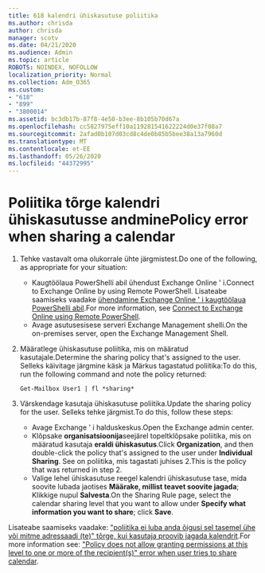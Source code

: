 ```yaml
---
title: 618 kalendri ühiskasutuse poliitika
ms.author: chrisda
author: chrisda
manager: scotv
ms.date: 04/21/2020
ms.audience: Admin
ms.topic: article
ROBOTS: NOINDEX, NOFOLLOW
localization_priority: Normal
ms.collection: Adm_O365
ms.custom:
- "618"
- "899"
- "3800014"
ms.assetid: bc3db17b-87f8-4e50-b3ee-8b105b70d67a
ms.openlocfilehash: cc5827975eff10a119281541622224d0e37f08a7
ms.sourcegitcommit: 2afad0b107d03cd8c4de0b85b5bee38a13a7960d
ms.translationtype: MT
ms.contentlocale: et-EE
ms.lasthandoff: 05/26/2020
ms.locfileid: "44372995"
---
```

# <a name="policy-error-when-sharing-a-calendar"></a><span data-ttu-id="7a055-102">Poliitika tõrge kalendri ühiskasutusse andmine</span><span class="sxs-lookup"><span data-stu-id="7a055-102">Policy error when sharing a calendar</span></span>

1. <span data-ttu-id="7a055-103">Tehke vastavalt oma olukorrale ühte järgmistest.</span><span class="sxs-lookup"><span data-stu-id="7a055-103">Do one of the following, as appropriate for your situation:</span></span>
    - <span data-ttu-id="7a055-104">Kaugtöölaua PowerShelli abil ühendust Exchange Online ' i.</span><span class="sxs-lookup"><span data-stu-id="7a055-104">Connect to Exchange Online by using Remote PowerShell.</span></span> <span data-ttu-id="7a055-105">Lisateabe saamiseks vaadake [ühendamine Exchange Online ' i kaugtöölaua PowerShelli abil](https://technet.microsoft.com/library/jj984289%28v=exchg.160%29.aspx).</span><span class="sxs-lookup"><span data-stu-id="7a055-105">For more information, see [Connect to Exchange Online using Remote PowerShell](https://technet.microsoft.com/library/jj984289%28v=exchg.160%29.aspx).</span></span>
    - <span data-ttu-id="7a055-106">Avage asutusesisese serveri Exchange Management shelli.</span><span class="sxs-lookup"><span data-stu-id="7a055-106">On the on-premises server, open the Exchange Management Shell.</span></span>
2. <span data-ttu-id="7a055-107">Määratlege ühiskasutuse poliitika, mis on määratud kasutajale.</span><span class="sxs-lookup"><span data-stu-id="7a055-107">Determine the sharing policy that's assigned to the user.</span></span> <span data-ttu-id="7a055-108">Selleks käivitage järgmine käsk ja Märkus tagastatud poliitika:</span><span class="sxs-lookup"><span data-stu-id="7a055-108">To do this, run the following command and note the policy returned:</span></span>

    `
    Get-Mailbox User1 | fl *sharing*
    `

3. <span data-ttu-id="7a055-109">Värskendage kasutaja ühiskasutuse poliitika.</span><span class="sxs-lookup"><span data-stu-id="7a055-109">Update the sharing policy for the user.</span></span> <span data-ttu-id="7a055-110">Selleks tehke järgmist.</span><span class="sxs-lookup"><span data-stu-id="7a055-110">To do this, follow these steps:</span></span>
    - <span data-ttu-id="7a055-111">Avage Exchange ' i halduskeskus.</span><span class="sxs-lookup"><span data-stu-id="7a055-111">Open the Exchange admin center.</span></span>
    - <span data-ttu-id="7a055-112">Klõpsake **organisatsioonija**seejärel topeltklõpsake poliitika, mis on määratud kasutaja **eraldi ühiskasutus**.</span><span class="sxs-lookup"><span data-stu-id="7a055-112">Click **Organization**, and then double-click the policy that's assigned to the user under **Individual Sharing**.</span></span> <span data-ttu-id="7a055-113">See on poliitika, mis tagastati juhises 2.</span><span class="sxs-lookup"><span data-stu-id="7a055-113">This is the policy that was returned in step 2.</span></span>
    - <span data-ttu-id="7a055-114">Valige lehel ühiskasutuse reegel kalendri ühiskasutuse tase, mida soovite lubada jaotises **Määrake, millist teavet soovite jagada**; Klikkige nupul **Salvesta**.</span><span class="sxs-lookup"><span data-stu-id="7a055-114">On the Sharing Rule page, select the calendar sharing level that you want to allow under **Specify what information you want to share**; click **Save**.</span></span>

<span data-ttu-id="7a055-115">Lisateabe saamiseks vaadake: ["poliitika ei luba anda õigusi sel tasemel ühe või mitme adressaadi (te)" tõrge, kui kasutaja proovib jagada kalendrit](https://docs.microsoft.com/exchange/troubleshoot/calendar-sharing/policy-permissions-issue).</span><span class="sxs-lookup"><span data-stu-id="7a055-115">For more information see: ["Policy does not allow granting permissions at this level to one or more of the recipient(s)" error when user tries to share calendar](https://docs.microsoft.com/exchange/troubleshoot/calendar-sharing/policy-permissions-issue).</span></span>
